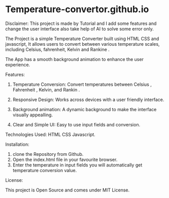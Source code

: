 # Temperature-convertor.github.io

Disclaimer: This project is made by Tutorial and I add some features and change the user interface also take help of AI to solve some error only.

 
The Project is a simple Temperature Converter built using HTML CSS and javascript, It allows users to convert between various temperature scales, including Celsius, fahrenheit, Kelvin and Rankine . 

The App has a smooth background animation to enhance the user experience.

Features:

1. Temperature Conversion: Convert temperatures between Celsius , Fahrenheit , Kelvin, and Rankin .

2. Responsive Design: Works across devices with a user friendly interface.

3. Background animation: A dynamic background to make the interface visually appealling.

4. Clear and Simple UI: Easy to use input fields and conversion.

Technologies Used:
HTML
CSS
Javascript.

Installation:

1. clone the Repository from Github.
2. Open the index.html file in your favourite browser.
3. Enter the temperature in input fields you will automatically get temperature conversion value.

License:

This project is Open Source and comes under MIT License.
